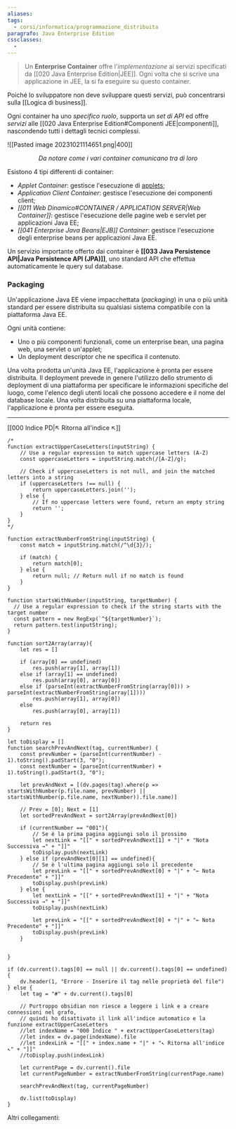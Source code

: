 ```yaml
---
aliases: 
tags:
  - corsi/informatica/programmazione_distribuita
paragrafo: Java Enterprise Edition
cssclasses:
  - 
---
```

>Un **Enterprise Container** offre l'*implementazione* ai servizi specificati da [[020 Java Enterprise Edition|JEE]]. Ogni volta che si scrive una applicazione in JEE, la si fa eseguire su questo container.

Poiché lo sviluppatore non deve sviluppare questi servizi, può concentrarsi sulla [[Logica di business]].

Ogni container ha uno *specifico ruolo*, supporta un *set di API* ed offre *servizi* alle [[020 Java Enterprise Edition#Componenti JEE|componenti]], nascondendo tutti i dettagli tecnici complessi.


![[Pasted image 20231021114651.png|400]]

<center><i>Da notare come i vari container comunicano tra di loro</i></center>

Esistono 4 tipi differenti di container:
- *Applet Container*: gestisce l'esecuzione di [applets](https://www.oracle.com/java/technologies/applets.html);
- *Application Client Container*: gestisce l'esecuzione dei componenti client;
- *[[011 Web Dinamico#CONTAINER / APPLICATION SERVER|Web Container]]*: gestisce l'esecuzione delle pagine web e servlet per applicazioni Java EE;
- *[[041 Enterprise Java Beans|EJB]] Container*: gestisce l'esecuzione degli enterprise beans per applicazioni Java EE.

Un servizio importante offerto dai container è **[[033 Java Persistence API|Java Persistence API (JPA)]]**, uno standard API che effettua automaticamente le query sul database.

### Packaging
Un'applicazione Java EE viene impacchettata (*packaging*) in una o più unità standard per essere distribuita su qualsiasi sistema compatibile con la piattaforma Java EE. 

Ogni unità contiene:
- Uno o più componenti funzionali, come un enterprise bean, una pagina web, una servlet o un'applet;
- Un deployment descriptor che ne specifica il contenuto.

Una volta prodotta un'unità Java EE, l'applicazione è pronta per essere distribuita. Il deployment prevede in genere l'utilizzo dello strumento di deployment di una piattaforma per specificare le informazioni specifiche del luogo, come l'elenco degli utenti locali che possono accedere e il nome del database locale. Una volta distribuita su una piattaforma locale, l'applicazione è pronta per essere eseguita.


___
[[000 Indice PD|↖ Ritorna all'indice ↖]]

```dataviewjs
/*
function extractUpperCaseLetters(inputString) {
	// Use a regular expression to match uppercase letters (A-Z)
	const uppercaseLetters = inputString.match(/[A-Z]/g);
	
	// Check if uppercaseLetters is not null, and join the matched letters into a string
	if (uppercaseLetters !== null) {
		return uppercaseLetters.join('');
	} else {
	    // If no uppercase letters were found, return an empty string
	    return '';
	}
}
*/

function extractNumberFromString(inputString) {
	const match = inputString.match(/^\d{3}/);
	
	if (match) {
		return match[0];
	} else {
		return null; // Return null if no match is found
	}
}

function startsWithNumber(inputString, targetNumber) {
  // Use a regular expression to check if the string starts with the target number
  const pattern = new RegExp(`^${targetNumber}`);
  return pattern.test(inputString);
}

function sort2Array(array){
	let res = []
	
	if (array[0] == undefined)
		res.push(array[1], array[1])
	else if (array[1] == undefined)
		res.push(array[0], array[0])
	else if (parseInt(extractNumberFromString(array[0])) > parseInt(extractNumberFromString(array[1])))
		res.push(array[1], array[0])
	else
		res.push(array[0], array[1])
	
	return res
}

let toDisplay = []
function searchPrevAndNext(tag, currentNumber) {
	const prevNumber = (parseInt(currentNumber) - 1).toString().padStart(3, "0");
	const nextNumber = (parseInt(currentNumber) + 1).toString().padStart(3, "0");
	
	let prevAndNext = [(dv.pages(tag).where(p => startsWithNumber(p.file.name, prevNumber) || startsWithNumber(p.file.name, nextNumber)).file.name)]
	
	// Prev = [0]; Next = [1]
	let sortedPrevAndNext = sort2Array(prevAndNext[0])
	
	if (currentNumber == "001"){ 
		// Se è la prima pagina aggiungi solo il prossimo
		let nextLink = "[[" + sortedPrevAndNext[1] + "|" + "Nota Successiva →" + "]]"
		toDisplay.push(nextLink)
	} else if (prevAndNext[0][1] == undefined){
		// Se è l'ultima pagina aggiungi solo il precedente
		let prevLink = "[[" + sortedPrevAndNext[0] + "|" + "← Nota Precedente" + "]]"
		toDisplay.push(prevLink)
	} else {
		let nextLink = "[[" + sortedPrevAndNext[1] + "|" + "Nota Successiva →" + "]]"
		toDisplay.push(nextLink)
		
		let prevLink = "[[" + sortedPrevAndNext[0] + "|" + "← Nota Precedente" + "]]"
		toDisplay.push(prevLink)
	}
	
	
}

if (dv.current().tags[0] == null || dv.current().tags[0] == undefined){
	dv.header(1, "Errore - Inserire il tag nelle proprietà del file")
} else {
	let tag = "#" + dv.current().tags[0]

	// Purtroppo obsidian non riesce a leggere i link e a creare connessioni nel grafo,
	// quindi ho disattivato il link all'indice automatico e la funzione extractUpperCaseLetters
	//let indexName = "000 Indice " + extractUpperCaseLetters(tag)
	//let index = dv.page(indexName).file
	//let indexLink = "[[" + index.name + "|" + "↖ Ritorna all'indice ↖" + "]]"
	//toDisplay.push(indexLink)
	
	let currentPage = dv.current().file
	let currentPageNumber = extractNumberFromString(currentPage.name)
	
	searchPrevAndNext(tag, currentPageNumber)
	
	dv.list(toDisplay)
}
```

Altri collegamenti: 